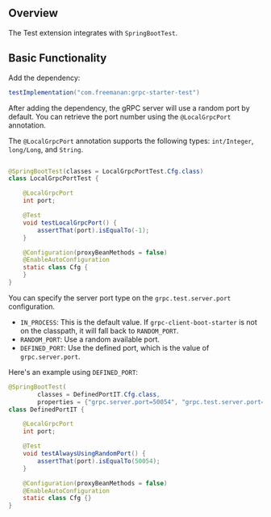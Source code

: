 ## Overview

The Test extension integrates with `SpringBootTest`.

## Basic Functionality

Add the dependency:

```groovy
testImplementation("com.freemanan:grpc-starter-test")
```

After adding the dependency, the gRPC server will use a random port by default. You can retrieve the port number using
the `@LocalGrpcPort` annotation.

The `@LocalGrpcPort` annotation supports the following types: `int/Integer`, `long/Long`, and `String`.

```java

@SpringBootTest(classes = LocalGrpcPortTest.Cfg.class)
class LocalGrpcPortTest {

    @LocalGrpcPort
    int port;

    @Test
    void testLocalGrpcPort() {
        assertThat(port).isEqualTo(-1);
    }

    @Configuration(proxyBeanMethods = false)
    @EnableAutoConfiguration
    static class Cfg {
    }
}
```

You can specify the server port type on the `grpc.test.server.port` configuration.

- `IN_PROCESS`: This is the default value. If `grpc-client-boot-starter` is not on the classpath, it will fall back to `RANDOM_PORT`.
- `RANDOM_PORT`: Use a random available port.
- `DEFINED_PORT`: Use the defined port, which is the value of `grpc.server.port`.

Here's an example using `DEFINED_PORT`:

```java
@SpringBootTest(
        classes = DefinedPortIT.Cfg.class,
        properties = {"grpc.server.port=50054", "grpc.test.server.port=DEFINED_PORT"})
class DefinedPortIT {

    @LocalGrpcPort
    int port;

    @Test
    void testAlwaysUsingRandomPort() {
        assertThat(port).isEqualTo(50054);
    }

    @Configuration(proxyBeanMethods = false)
    @EnableAutoConfiguration
    static class Cfg {}
}
```
